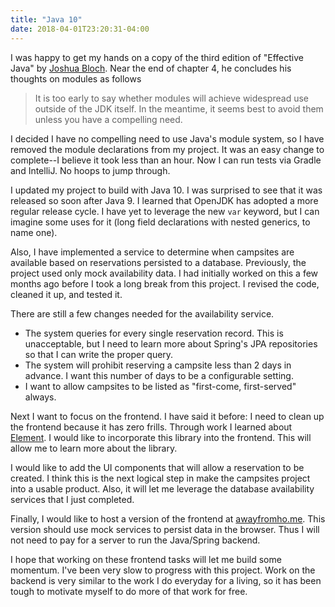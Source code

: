 ```yaml
---
title: "Java 10"
date: 2018-04-01T23:20:31-04:00
---
```


I was happy to get my hands on a copy of the third edition of "Effective Java" by [Joshua Bloch](https://twitter.com/joshbloch). Near the end of chapter 4, he concludes his thoughts on modules as follows

> It is too early to say whether modules will achieve widespread use outside of the JDK itself. In the meantime, it seems best to avoid them unless you have a compelling need.

I decided I have no compelling need to use Java's module system, so I have removed the module declarations from my project. It was an easy change to complete--I believe it took less than an hour. Now I can run tests via Gradle and IntelliJ. No hoops to jump through.

I updated my project to build with Java 10. I was surprised to see that it was released so soon after Java 9. I learned that OpenJDK has adopted a more regular release cycle. I have yet to leverage the new `var` keyword, but I can imagine some uses for it (long field declarations with nested generics, to name one).

Also, I have implemented a service to determine when campsites are available based on reservations persisted to a database. Previously, the project used only mock availability data. I had initially worked on this a few months ago before I took a long break from this project. I revised the code, cleaned it up, and tested it.

There are still a few changes needed for the availability service.

- The system queries for every single reservation record. This is unacceptable, but I need to learn more about Spring's JPA repositories so that I can write the proper query.
- The system will prohibit reserving a campsite less than 2 days in advance. I want this number of days to be a configurable setting.
- I want to allow campsites to be listed as "first-come, first-served" always.

Next I want to focus on the frontend. I have said it before: I need to clean up the frontend because it has zero frills. Through work I learned about [Element](http://element.eleme.io). I would like to incorporate this library into the frontend. This will allow me to learn more about the library.

I would like to add the UI components that will allow a reservation to be created. I think this is the next logical step in make the campsites project into a usable product. Also, it will let me leverage the database availability services that I just completed.

Finally, I would like to host a version of the frontend at [awayfromho.me](http://awayfromho.me). This version should use mock services to persist data in the browser. Thus I will not need to pay for a server to run the Java/Spring backend.

I hope that working on these frontend tasks will let me build some momentum. I've been very slow to progress with this project. Work on the backend is very similar to the work I do everyday for a living, so it has been tough to motivate myself to do more of that work for free.
